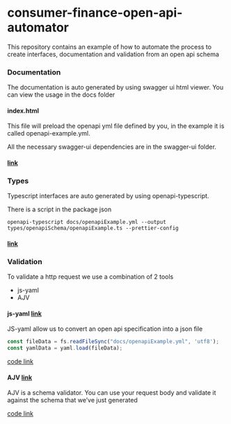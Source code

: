 # consumer-finance-open-api-automator

This repository contains an example of how to automate the process to create interfaces, documentation and validation from an open api schema


### Documentation

The documentation is auto generated by using swagger ui html viewer. You can view the usage in the docs folder

#### index.html
This file will preload the openapi yml file defined by you, in the example it is called openapi-example.yml.

All the necessary swagger-ui dependencies are in the swagger-ui folder.

#### [link](https://cazoo-uk.github.io/open-api-automator-tools/)


### Types
Typescript interfaces are auto generated by using openapi-typescript. 

There is a script in the package json
```
openapi-typescript docs/openapiExample.yml --output types/openapiSchema/openapiExample.ts --prettier-config
```
#### [link](./types/openapiSchema/openapiExample.ts)


### Validation
To validate a http request we use a combination of 2 tools

- js-yaml
- AJV
#### js-yaml [link](https://github.com/nodeca/js-yaml)
JS-yaml allow us to convert an open api specification into a json file 
```js
const fileData = fs.readFileSync("docs/openapiExample.yml", 'utf8');
const yamlData = yaml.load(fileData);
```
[code link](./scripts/openApi/convertToTypescriptFile.ts) 

#### AJV [link](https://github.com/ajv-validator/ajv)

AJV is a schema validator. You can use your request body and validate it against the schema that we’ve just generated

[code link](./validation/validation.ts)
